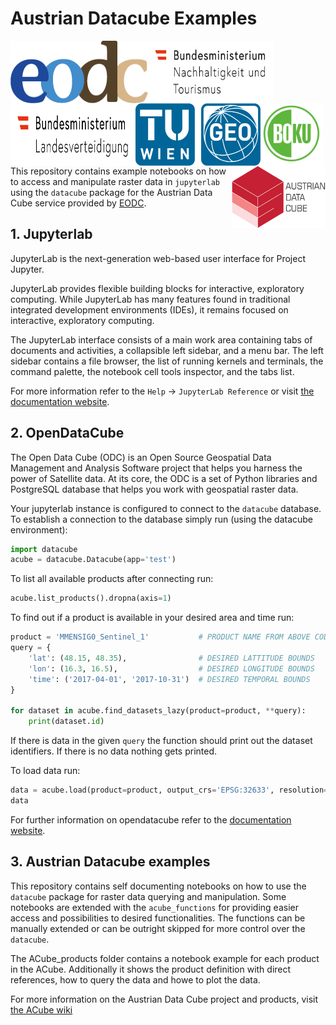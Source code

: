 # Austrian Datacube Examples

<div style='padding-bottom:150px'>
    <img style='width: 220px;height: 100px;float: left;' src="./Supplementary_data/EODC-Logo-Final.png" height='100px' width='220px'/>
    <img style='width: 200px;height: 100px;float: left;' src="./Supplementary_data/BMNT_DE_Logo_dreizeilig_srgb.svg" height='100px' width='200px'/> 
    <img style='width: 200px;height: 100px;float: left;' src="./Supplementary_data/bmlv.svg" height='100px' width='200px'/>
    <img style='width: 200px;height: 100px;float: left;' src="./Supplementary_data/LOGO_TUW_GEO.png" height='100px' width='200px'/>
    <img style='width: 100px;height: 100px;float: left;' src="./Supplementary_data/Boku-wien.svg" height='100px' width='100px'/>
    <img style='width: 150px;height: 100px;float: right;' src="./Supplementary_data/ADC_Logo_final_transparent.png" height='100px' width='150px'/>
</div>

This repository contains example notebooks on how to access and manipulate raster data in `jupyterlab` using the `datacube` package for the Austrian Data Cube service provided by [EODC](https://eodc.eu).


## 1. Jupyterlab

JupyterLab is the next-generation web-based user interface for Project Jupyter.

JupyterLab provides flexible building blocks for interactive, exploratory computing. While JupyterLab has many features found in traditional integrated development environments (IDEs), it remains focused on interactive, exploratory computing.

The JupyterLab interface consists of a main work area containing tabs of documents and activities, a collapsible left sidebar, and a menu bar. The left sidebar contains a file browser, the list of running kernels and terminals, the command palette, the notebook cell tools inspector, and the tabs list.

For more information refer to the `Help` -> `JupyterLab Reference` or visit [the documentation website](https://jupyterlab.readthedocs.io/en/stable/index.html).

## 2. OpenDataCube

The Open Data Cube (ODC) is an Open Source Geospatial Data Management and Analysis Software project that helps you harness the power of Satellite data. At its core, the ODC is a set of Python libraries and PostgreSQL database that helps you work with geospatial raster data.

Your jupyterlab instance is configured to connect to the `datacube` database. To establish a connection to the database simply run (using the datacube environment):

```python
import datacube
acube = datacube.Datacube(app='test')
```

To list all available products after connecting run:

```python
acube.list_products().dropna(axis=1)
```

To find out if a product is available in your desired area and time run:

```python
product = 'MMENSIG0_Sentinel_1'           # PRODUCT NAME FROM ABOVE CODE
query = {
    'lat': (48.15, 48.35),                # DESIRED LATTITUDE BOUNDS
    'lon': (16.3, 16.5),                  # DESIRED LONGITUDE BOUNDS
    'time': ('2017-04-01', '2017-10-31')  # DESIRED TEMPORAL BOUNDS
}

for dataset in acube.find_datasets_lazy(product=product, **query):
    print(dataset.id)
```

If there is data in the given `query` the function should print out the dataset identifiers. If there is no data nothing gets printed.

To load data run:

```python
data = acube.load(product=product, output_crs='EPSG:32633', resolution=(-10, 10), **query)
data
```

For further information on opendatacube refer to the [documentation website](https://datacube-core.readthedocs.io/en/latest/).

## 3. Austrian Datacube examples

This repository contains self documenting notebooks on how to use the `datacube` package for raster data querying and manipulation. Some notebooks are extended with the `acube_functions` for providing easier access and possibilities to desired functionalities. The functions can be manually extended or can be outright skipped for more control over the `datacube`.

The ACube_products folder contains a notebook example for each product in the ACube. Additionally it shows the product definition with direct references, how to query the data and howe to plot the data.

For more information on the Austrian Data Cube project and products, visit [the ACube wiki](https://austriandatacube.eodc.eu/xwiki/bin/view/Main/)